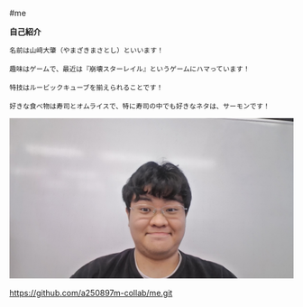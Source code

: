 #me

**自己紹介**

    名前は山﨑大肇（やまざきまさとし）といいます！
        
    趣味はゲームで、最近は『崩壊スターレイル』というゲームにハマっています！
    
    特技はルービックキューブを揃えられることです！
    
    好きな食べ物は寿司とオムライスで、特に寿司の中でも好きなネタは、サーモンです！

![自分の写真](https://github.com/a250897m-collab/me/blob/main/WIN_20251027_14_31_23_Pro.jpg?raw=true)

https://github.com/a250897m-collab/me.git 
